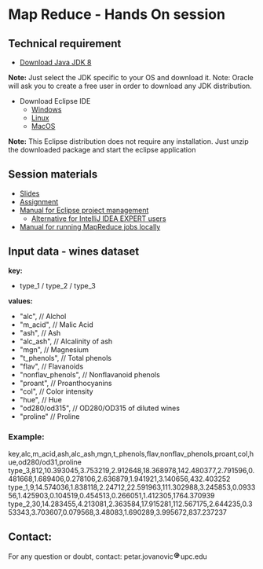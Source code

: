  # Map Reduce - Hands On session

 ## Technical requirement
- [Download Java JDK 8](https://www.oracle.com/es/java/technologies/javase/javase8-archive-downloads.html)

**Note:** Just select the JDK specific to your OS and download it. Note: Oracle will ask you to create a free user in order to download any JDK distribution.

- Download Eclipse IDE
  - [Windows](https://archive.eclipse.org/technology/epp/downloads/release/2021-06/R/eclipse-java-2021-06-R-win32-x86_64.zip)
  - [Linux](https://archive.eclipse.org/technology/epp/downloads/release/2021-06/R/eclipse-java-2021-06-R-linux-gtk-x86_64.tar.gz)
  - [MacOS](https://archive.eclipse.org/technology/epp/downloads/release/2021-06/R/eclipse-java-2021-06-R-macosx-cocoa-x86_64.tar.gz)

**Note:** This Eclipse distribution does not require any installation. Just unzip the downloaded package and start the eclipse application

 ## Session materials
 - [Slides](https://github.com/dtim-upc/MapReduce-PATC/blob/main/materials/Hands-on-MapReduce-Slides.pdf)
 - [Assignment](https://github.com/dtim-upc/MapReduce-PATC/blob/main/materials/Hands-on-MapReduce-Assignment.pdf)
 - [Manual for Eclipse project management](https://github.com/dtim-upc/MapReduce-PATC/blob/main/materials/Eclipse-manual.pdf)
   - [Alternative for IntelliJ IDEA EXPERT users](https://github.com/dtim-upc/MapReduce-PATC/blob/main/materials/intellij-manual.pdf)
 - [Manual for running MapReduce jobs locally](https://github.com/dtim-upc/MapReduce-PATC/blob/main/materials/LocalMapreduce-manual.pdf)


## Input data - wines dataset
**key:** 
- type_1 / type_2 / type_3

**values:**
- "alc",					// Alchol
- "m_acid",				// Malic Acid
- "ash",					// Ash
- "alc_ash",				// Alcalinity of ash
- "mgn",					// Magnesium
- "t_phenols",			// Total phenols
- "flav",					// Flavanoids
- "nonflav_phenols",		// Nonflavanoid phenols
- "proant",				// Proanthocyanins
- "col",					// Color intensity
- "hue",					// Hue
- "od280/od315",			// OD280/OD315 of diluted wines
- "proline"				// Proline

### Example: 
key,alc,m_acid,ash,alc_ash,mgn,t_phenols,flav,nonflav_phenols,proant,col,hue,od280/od31,proline
type_3,812,10.393045,3.753219,2.912648,18.368978,142.480377,2.791596,0.481668,1.689406,0.278106,2.636879,1.941921,3.140656,432.403252
type_1,9,14.574036,1.838118,2.24712,22.591963,111.302988,3.245853,0.093356,1.425903,0.104519,0.454513,0.266051,1.412305,1764.370939
type_2,30,14.283455,4.213081,2.363584,17.915281,112.567175,2.644235,0.353343,3.703607,0.079568,3.48083,1.690289,3.995672,837.237237


## Contact:
For any question or doubt, contact: petar.jovanovic![(at)](/materials/at.png)upc.edu
